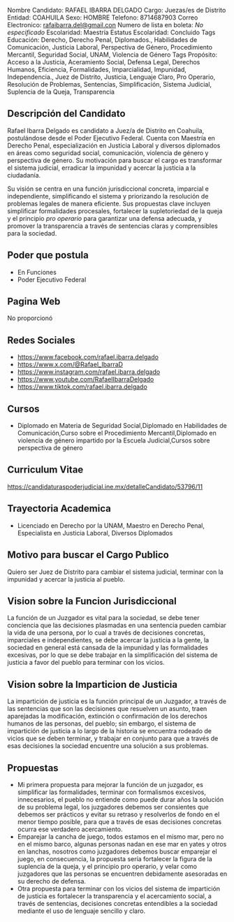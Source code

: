 Nombre Candidato: RAFAEL IBARRA DELGADO
Cargo: Juezas/es de Distrito
Entidad: COAHUILA
Sexo: HOMBRE
Telefono: 8714687903
Correo Electronico: rafaibarra.del@gmail.con
Numero de lista en boleta: *No especificado*
Escolaridad: Maestría
Estatus Escolaridad: Concluido
Tags Educación: Derecho, Derecho Penal, Diplomados., Habilidades de Comunicación, Justicia Laboral, Perspectiva de Género, Procedimiento Mercantil, Seguridad Social, UNAM, Violencia de Género
Tags Propósito: Acceso a la Justicia, Aceramiento Social, Defensa Legal, Derechos Humanos, Eficiencia, Formalidades, Imparcialidad, Impunidad, Independencia., Juez de Distrito, Justicia, Lenguaje Claro, Pro Operario, Resolución de Problemas, Sentencias, Simplificación, Sistema Judicial, Suplencia de la Queja, Transparencia


## Descripción del Candidato 

Rafael Ibarra Delgado es candidato a Juez/a de Distrito en Coahuila, postulándose desde el Poder Ejecutivo Federal. Cuenta con Maestría en Derecho Penal, especialización en Justicia Laboral y diversos diplomados en áreas como seguridad social, comunicación, violencia de género y perspectiva de género. Su motivación para buscar el cargo es transformar el sistema judicial, erradicar la impunidad y acercar la justicia a la ciudadanía.

Su visión se centra en una función jurisdiccional concreta, imparcial e independiente, simplificando el sistema y priorizando la resolución de problemas legales de manera eficiente. Sus propuestas clave incluyen simplificar formalidades procesales, fortalecer la supletoriedad de la queja y el principio *pro operario* para garantizar una defensa adecuada, y promover la transparencia a través de sentencias claras y comprensibles para la sociedad.


## Poder que postula

- En Funciones
- Poder Ejecutivo Federal


## Pagina Web

No proporcionó


## Redes Sociales

- https://www.facebook.com/rafael.ibarra.delgado
- https://www.x.com/@Rafael_IbarraD
- https://www.instagram.com/rafael.ibarra.delgado
- https://www.youtube.com/RafaelIbarraDelgado
- https://www.tiktok.com/rafael.ibarra.delgado


## Cursos

- Diplomado en Materia de Seguridad Social,Diplomado en Habilidades de Comunicación,Curso sobre el Procedimiento Mercantil,Diplomado en violencia de género impartido por la Escuela Judicial,Cursos sobre perspectiva de género


## Curriculum Vitae

https://candidaturaspoderjudicial.ine.mx/detalleCandidato/53796/11


## Trayectoria Academica

- Licenciado en Derecho por la UNAM, Maestro en Derecho Penal, Especialista en Justicia Laboral, Diversos Diplomados


## Motivo para buscar el Cargo Publico

Quiero ser Juez de Distrito para cambiar el sistema judicial, terminar con la impunidad y acercar la justicia al pueblo.


## Vision sobre la Funcion Jurisdiccional

La función de un Juzgador es vital para la sociedad, se debe tener conciencia que las decisiones plasmadas en una sentencia pueden cambiar la vida de una persona, por lo cual a través de decisiones concretas, imparciales e independientes, se debe acercar la justicia a la gente, la sociedad en general está cansada de la impunidad y las formalidades excesivas, por lo que se debe trabajar en la simplificación del sistema de justicia a favor del pueblo para terminar con los vicios.


## Vision sobre la Imparticion de Justicia

La impartición de justicia es la función principal de un Juzgador, a través de las sentencias que son las decisiones que resuelven un asunto, traen aparejadas la modificación, extinción o confirmación de los derechos humanos de las personas, del pueblo; sin embargo, el sistema de impartición de justicia a lo largo de la historia se encuentra rodeado de vicios que se deben terminar, y trabajar en conjunto para que a través de esas decisiones la sociedad encuentre una solución a sus problemas.


## Propuestas

- Mi primera propuesta para mejorar la función de un juzgador, es simplificar las formalidades, terminar con formalismos excesivos, innecesarios, el pueblo no entiende como puede durar años la solución de su problema legal, los juzgadores debemos ser consientes que debemos ser prácticos y evitar su retraso y resolverlos de fondo en el menor tiempo posible, para que a través de esas decisiones concretas ocurra ese verdadero acercamiento.
- Emparejar la cancha de juego, todos estamos en el mismo mar, pero no en el mismo barco, algunas personas nadan en ese mar en yates y otros en lanchas, nosotros como juzgadores debemos buscar emparejar el juego, en consecuencia, la propuesta sería fortalecer la figura de la suplencia de la queja, y el principio pro operario, y velar como juzgadores que las personas se encuentren debidamente asesoradas en su derecho de defensa.
- Otra propuesta para terminar con los vicios del sistema de impartición de justicia es fortalecer la transparencia y el acercamiento social, a través de sentencias, decisiones concretas entendibles a la sociedad mediante el uso de lenguaje sencillo y claro.

